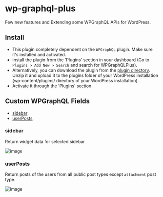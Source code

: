# wp-graphql-plus
Few new features and Extending some WPGraphQL APIs for WordPress.

## Install
- This plugin completely dependent on the `WPGraphQL` plugin. Make sure it's installed and activated.
- Install the plugin from the 'Plugins' section in your dashboard (Go to `Plugins > Add New > Search` and search for WPGraphQLPlus).
- Alternatively, you can download the plugin from the [plugin directory](http://wordpress.org/plugins/wp-graphql-plus/). Unzip it and upload it to the plugins folder of your WordPress installation (wp-content/plugins/ directory of your WordPress installation).
- Activate it through the 'Plugins' section.

## Custom WPGraphQL Fields

- [sidebar](#sidebar)
- [userPosts](#userposts)

### sidebar
Return widget data for selected sidebar

![image](https://user-images.githubusercontent.com/26354653/108196035-a0865000-713e-11eb-9547-836ecc3ca97f.png)

### userPosts
Return posts of the users from all public post types except `attachment` post type.

![image](https://user-images.githubusercontent.com/26354653/108196180-cd3a6780-713e-11eb-8325-72118eb8ee01.png)

